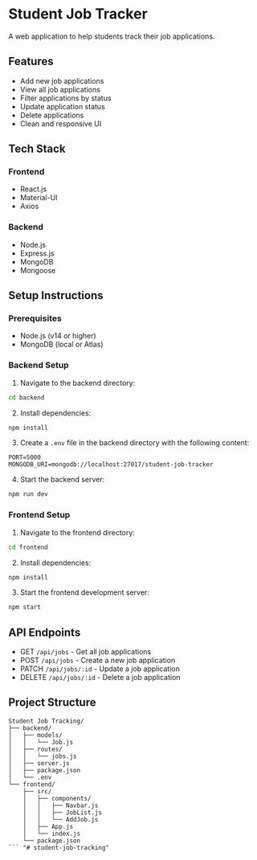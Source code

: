 # Student Job Tracker

A web application to help students track their job applications.

## Features

- Add new job applications
- View all job applications
- Filter applications by status
- Update application status
- Delete applications
- Clean and responsive UI

## Tech Stack

### Frontend
- React.js
- Material-UI
- Axios

### Backend
- Node.js
- Express.js
- MongoDB
- Mongoose

## Setup Instructions

### Prerequisites
- Node.js (v14 or higher)
- MongoDB (local or Atlas)

### Backend Setup
1. Navigate to the backend directory:
```bash
cd backend
```

2. Install dependencies:
```bash
npm install
```

3. Create a `.env` file in the backend directory with the following content:
```
PORT=5000
MONGODB_URI=mongodb://localhost:27017/student-job-tracker
```

4. Start the backend server:
```bash
npm run dev
```

### Frontend Setup
1. Navigate to the frontend directory:
```bash
cd frontend
```

2. Install dependencies:
```bash
npm install
```

3. Start the frontend development server:
```bash
npm start
```

## API Endpoints

- GET `/api/jobs` - Get all job applications
- POST `/api/jobs` - Create a new job application
- PATCH `/api/jobs/:id` - Update a job application
- DELETE `/api/jobs/:id` - Delete a job application

## Project Structure

```
Student Job Tracking/
├── backend/
│   ├── models/
│   │   └── Job.js
│   ├── routes/
│   │   └── jobs.js
│   ├── server.js
│   ├── package.json
│   └── .env
└── frontend/
    ├── src/
    │   ├── components/
    │   │   ├── Navbar.js
    │   │   ├── JobList.js
    │   │   └── AddJob.js
    │   ├── App.js
    │   └── index.js
    └── package.json
``` "# student-job-tracking" 
